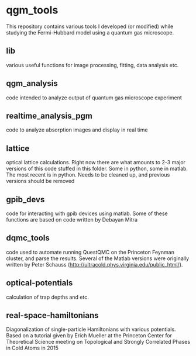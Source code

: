 # qgm_tools
This repository contains various tools I developed (or modified) while studying the Fermi-Hubbard model using a quantum gas microscope.

## lib
various useful functions for image processing, fitting, data analysis etc.

## qgm_analysis
code intended to analyze output of quantum gas microscope experiment

## realtime_analysis_pgm
code to analyze absorption images and display in real time

## lattice
optical lattice calculations. Right now there are what amounts to 2-3 major versions of this code stuffed in this folder. Some in python, some in matlab. The most recent is in python. Needs to be cleaned up, and previous versions should be removed

## gpib_devs
code for interacting with gpib devices using matlab. Some of these functions are based on code written by Debayan Mitra

## dqmc_tools
code used to automate running QuestQMC on the Princeton Feynman cluster, and parse the results. Several of the Matlab versions were originally written by Peter Schauss (http://ultracold.phys.virginia.edu/public_html/).

## optical-potentials
calculation of trap depths and etc.

## real-space-hamiltonians
Diagonalization of single-particle Hamiltonians with various potentials. Based on a tutorial given by Erich Mueller at the Princeton Center for Theoretical Science meeting on Topological and Strongly Correlated Phases in Cold Atoms in 2015
